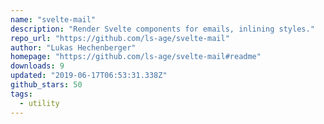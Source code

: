 ```yaml
---
name: "svelte-mail"
description: "Render Svelte components for emails, inlining styles."
repo_url: "https://github.com/ls-age/svelte-mail"
author: "Lukas Hechenberger"
homepage: "https://github.com/ls-age/svelte-mail#readme"
downloads: 9
updated: "2019-06-17T06:53:31.338Z"
github_stars: 50
tags: 
  - utility
---
```

